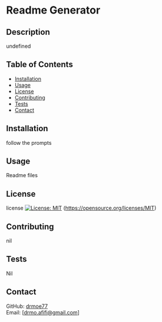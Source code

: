 # Readme Generator
  ## Description
  undefined
  ## Table of Contents
  * [Installation](#installation)
  * [Usage](#usage)
  * [License](#license)
  * [Contributing](#contributing)
  * [Tests](#tests)
  * [Contact](#contact)

## Installation
follow the prompts
## Usage
Readme files
## License
license 
    [![License: MIT](https://img.shields.io/badge/License-MIT-yellow.svg)](https://opensource.org/licenses/MIT)
    (https://opensource.org/licenses/MIT)
  
## Contributing
nil
## Tests
Nil
## Contact 
GitHub: [drmoe77](https://www.github.com/drmoe77) <br>
Email: [drmo.afifi@gmail.com]

